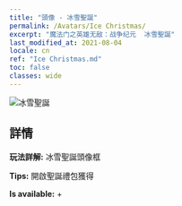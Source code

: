 ```yaml
---
title: "頭像 - 冰雪聖誕"
permalink: /Avatars/Ice Christmas/
excerpt: "魔法门之英雄无敌：战争纪元  冰雪聖誕"
last_modified_at: 2021-08-04
locale: cn
ref: "Ice Christmas.md"
toc: false
classes: wide
---
```

 ![冰雪聖誕](/images/a/avatarFrame_48.png)

## 詳情

 **玩法詳解:** 冰雪聖誕頭像框 

 **Tips:** 開啟聖誕禮包獲得 

 **Is available:**  + 

